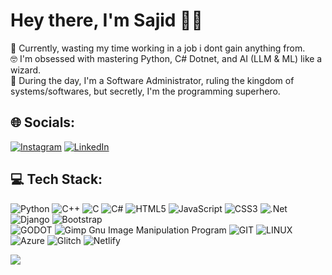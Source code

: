 # Hey there, I'm Sajid 👨‍💻

🚀 Currently, wasting my time working in a job i dont gain anything from.<br>
🤓 I'm obsessed with mastering Python, C# Dotnet, and AI (LLM & ML) like a wizard. <br>
💼 During the day, I'm a Software Administrator, ruling the kingdom of systems/softwares, but secretly, I'm the programming superhero.<br>

## 🌐 Socials:
[![Instagram](https://img.shields.io/badge/Instagram-%23E4405F.svg?logo=Instagram&logoColor=white)](https://instagram.com/Saajixd) [![LinkedIn](https://img.shields.io/badge/LinkedIn-%230077B5.svg?logo=linkedin&logoColor=white)](https://linkedin.com/in/SajidSabreen) 

## 💻 Tech Stack:
![Python](https://img.shields.io/badge/python-3670A0?style=flat&logo=python&logoColor=ffdd54) ![C++](https://img.shields.io/badge/c++-%2300599C.svg?style=flat&logo=c%2B%2B&logoColor=white) ![C](https://img.shields.io/badge/c-%2300599C.svg?style=flat&logo=c&logoColor=white) ![C#](https://img.shields.io/badge/c%23-%23239120.svg?style=flat&logo=c-sharp&logoColor=white) ![HTML5](https://img.shields.io/badge/html5-%23E34F26.svg?style=flat&logo=html5&logoColor=white) ![JavaScript](https://img.shields.io/badge/javascript-%23323330.svg?style=flat&logo=javascript&logoColor=%23F7DF1E) ![CSS3](https://img.shields.io/badge/css3-%231572B6.svg?style=flat&logo=css3&logoColor=white) ![.Net](https://img.shields.io/badge/.NET-5C2D91?style=flat&logo=.net&logoColor=white) ![Django](https://img.shields.io/badge/django-%23092E20.svg?style=flat&logo=django&logoColor=white) ![Bootstrap](https://img.shields.io/badge/bootstrap-%23563D7C.svg?style=flat&logo=bootstrap&logoColor=white)<br> ![GODOT](https://img.shields.io/badge/godot-3582bb.svg?style=flat&logo=godot-engine&logoColor=white) ![Gimp Gnu Image Manipulation Program](https://img.shields.io/badge/Gimp-657D8B?style=flat&logo=gimp&logoColor=FFFFFF) ![GIT](https://img.shields.io/badge/Git-fc6d26?style=flat&logo=git&logoColor=white) ![LINUX](https://img.shields.io/badge/Linux-FCC624?style=flat&logo=linux&logoColor=black) ![Azure](https://img.shields.io/badge/azure-%230072C6.svg?style=flat&logo=azure-devops&logoColor=white) ![Glitch](https://img.shields.io/badge/glitch-%233333FF.svg?style=flat&logo=glitch&logoColor=white) ![Netlify](https://img.shields.io/badge/netlify-%23000000.svg?style=flat&logo=netlify&logoColor=#00C7B7)

![](https://github-readme-stats.vercel.app/api/top-langs/?username=SomeOrdinaryBro&theme=radical&hide_border=true&include_all_commits=true&count_private=true&layout=compact)
